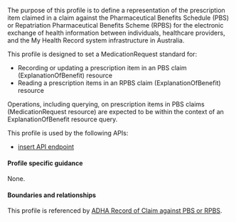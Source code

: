 The purpose of this profile is to define a representation of the prescription item claimed in a claim against the Pharmaceutical Benefits Schedule (PBS) or Repatriation Pharmaceutical Benefits Scheme (RPBS) for the electronic exchange of health information between individuals, healthcare providers, and the My Health Record system infrastructure in Australia.

This profile is designed to set a MedicationRequest standard for:
* Recording or updating a prescription item in an PBS claim (ExplanationOfBenefit) resource
* Reading a prescription items in an RPBS claim (ExplanationOfBenefit) resource

Operations, including querying, on prescription items in PBS claims (MedicationRequest resource) are expected to be within the context of an ExplanationOfBenefit resource query.

This profile is used by the following APIs:
* [insert API endpoint](StructureDefinition-TBD-1.html)


#### Profile specific guidance
None.

#### Boundaries and relationships
This profile is referenced by 
[ADHA Record of Claim against PBS or RPBS](StructureDefinition-dh-explanationofbenefit-medicare-pbs-1.html).